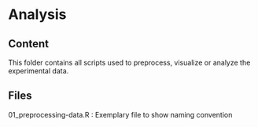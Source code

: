 # Analysis
## Content
This folder contains all scripts used to preprocess, visualize or analyze the experimental data.
## Files
01_preprocessing-data.R   : Exemplary file to show naming convention
